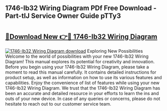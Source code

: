 ## 1746-Ib32 Wiring Diagram PDf Free Download - Part-tIJ Service Owner Guide pTTy3

# <h2><a href="http://dfn12wp.blite.top/?on=1746-Ib32+Wiring+Diagram">🔗Download New 👉🔴 1746-Ib32 Wiring Diagram</a></h2>

[![1746-Ib32 Wiring Diagram download](https://i.imgur.com/lujVjoI.png)](http://dfn12wp.blite.top/?on=1746-Ib32+Wiring+Diagram)
Exploring New Possibilities Welcome to the world of possibilities with your new 1746-Ib32 Wiring Diagram! This manual explores its potential for creativity and innovation. Before you begin using your 1746-Ib32 Wiring Diagram, please take a moment to read this manual carefully. It contains detailed instructions for product setup, as well as information on how to use its various features and capabilities. Enjoy the convenience of list of features while using your new 1746-Ib32 Wiring Diagram. We trust that the 1746-Ib32 Wiring Diagram has been an accurate and detailed resource in your efforts to learn the ins and outs of your new device. In case of any queries or concerns, please do not hesitate to reach out to our customer service team.

